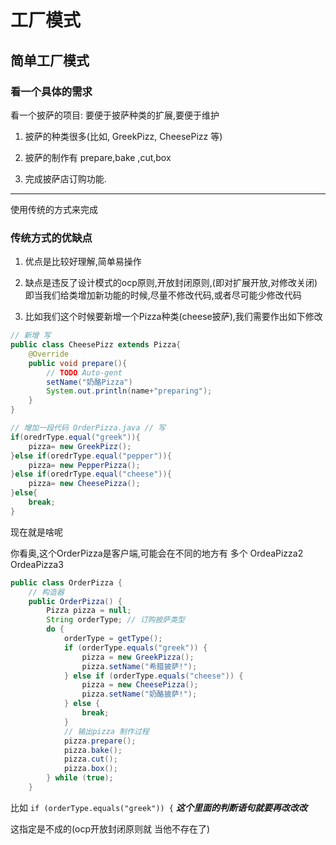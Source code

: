 # 工厂模式
## 简单工厂模式
### 看一个具体的需求

看一个披萨的项目: 要便于披萨种类的扩展,要便于维护

1. 披萨的种类很多(比如, GreekPizz, CheesePizz 等)

2. 披萨的制作有 prepare,bake ,cut,box

3. 完成披萨店订购功能.

---

使用传统的方式来完成

### 传统方式的优缺点

1. 优点是比较好理解,简单易操作

2. 缺点是违反了设计模式的ocp原则,开放封闭原则,(即对扩展开放,对修改关闭)
即当我们给类增加新功能的时候,尽量不修改代码,或者尽可能少修改代码

3. 比如我们这个时候要新增一个Pizza种类(cheese披萨),我们需要作出如下修改

```java
// 新增 写
public class CheesePizz extends Pizza{
    @Override
    public void prepare(){
        // TODO Auto-gent
        setName("奶酪Pizza")
        System.out.println(name+"preparing");
    }
}
``` 

```java
// 增加一段代码 OrderPizza.java // 写
if(oredrType.equal("greek")){
    pizza= new GreekPizz();   
}else if(oredrType.equal("pepper")){
    pizza= new PepperPizza();
}else if(oredrType.equal("cheese")){
    pizza= new CheesePizza();
}else{
    break;
}
```

现在就是啥呢

你看奥,这个OrderPizza是客户端,可能会在不同的地方有 多个 
OrdeaPizza2  OrdeaPizza3

```java
public class OrderPizza {
    // 构造器
    public OrderPizza() {
        Pizza pizza = null;
        String orderType; // 订购披萨类型
        do {
            orderType = getType();
            if (orderType.equals("greek")) {
                pizza = new GreekPizza();
                pizza.setName("希腊披萨!");
            } else if (orderType.equals("cheese")) {
                pizza = new CheesePizza();
                pizza.setName("奶酪披萨!");
            } else {
                break;
            }
            // 输出pizza 制作过程
            pizza.prepare();
            pizza.bake();
            pizza.cut();
            pizza.box();
        } while (true);
    }
```

比如
`if (orderType.equals("greek")) {`
___这个里面的判断语句就要再改改改___

这指定是不成的(ocp开放封闭原则就 当他不存在了)
 
 
 
 
 
 
 
 
 
 
